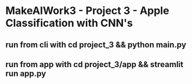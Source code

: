 # MakeAIWork3 - Project 3 - Apple Classification with CNN's

## run from cli with cd project_3 && python main.py

## run from app with cd project_3/app && streamlit run app.py
